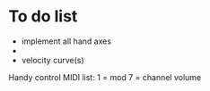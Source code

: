 # To do list
* implement all hand axes
*
* velocity curve(s)




Handy control MIDI list:
1 = mod
7 = channel volume